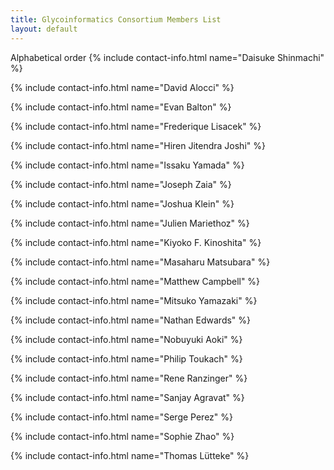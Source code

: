 ```yaml
---
title: Glycoinformatics Consortium Members List
layout: default
---
```

Alphabetical order
{% include contact-info.html name="Daisuke Shinmachi" %}

{% include contact-info.html name="David Alocci" %}

{% include contact-info.html name="Evan Balton" %}

{% include contact-info.html name="Frederique Lisacek" %}

{% include contact-info.html name="Hiren Jitendra Joshi" %}

{% include contact-info.html name="Issaku Yamada" %}

{% include contact-info.html name="Joseph Zaia" %}

{% include contact-info.html name="Joshua Klein" %}

{% include contact-info.html name="Julien Mariethoz" %}

{% include contact-info.html name="Kiyoko F. Kinoshita" %}

{% include contact-info.html name="Masaharu Matsubara" %}

{% include contact-info.html name="Matthew Campbell" %}

{% include contact-info.html name="Mitsuko Yamazaki" %}

{% include contact-info.html name="Nathan Edwards" %}

{% include contact-info.html name="Nobuyuki Aoki" %}

{% include contact-info.html name="Philip Toukach" %}

{% include contact-info.html name="Rene Ranzinger" %}

{% include contact-info.html name="Sanjay Agravat" %}

{% include contact-info.html name="Serge Perez" %}

{% include contact-info.html name="Sophie Zhao" %}

{% include contact-info.html name="Thomas Lütteke" %}
